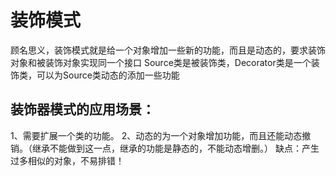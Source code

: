 # 装饰模式
顾名思义，装饰模式就是给一个对象增加一些新的功能，而且是动态的，要求装饰对象和被装饰对象实现同一个接口
Source类是被装饰类，Decorator类是一个装饰类，可以为Source类动态的添加一些功能
## 装饰器模式的应用场景：
   1、需要扩展一个类的功能。
   2、动态的为一个对象增加功能，而且还能动态撤销。（继承不能做到这一点，继承的功能是静态的，不能动态增删。）
   缺点：产生过多相似的对象，不易排错！